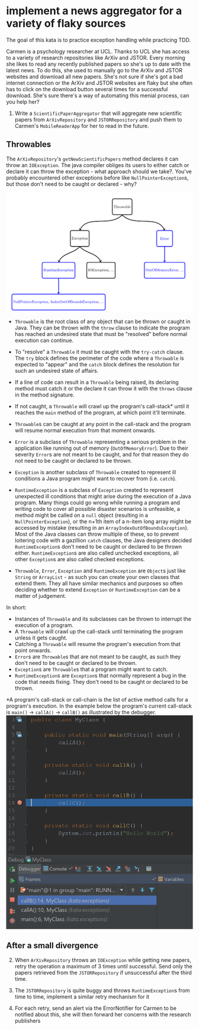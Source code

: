 # implement a news aggregator for a variety of flaky sources

The goal of this kata is to practice exception handling while practicing TDD.


Carmen is a psychology researcher at UCL. Thanks to UCL she has access to a variety of research repositories like ArXiv
and JSTOR. Every morning she likes to read any recently published papers so she's up to date with the latest news.
To do this, she used to manually go to the ArXiv and JSTOR websites and download all new papers. She's not sure if she's
got a bad internet connection or the ArXiv and JSTOR websites are flaky but she often has to click on the download button
several times for a successful download. She's sure there's a way of automating this menial process, can you help her?

1. Write a `ScientificPaperAggregator` that will aggregate new scientific papers from `ArXivRepository` and
`JSTORRepository` and push them to Carmen's `MobileReaderApp` for her to read in the future.

## Throwables

The `ArXivRepository`'s `getNewScientificPapers` method declares it can throw an `IOException`. The java compiler
obliges its users to either catch or declare it can throw the exception - what approach should we take?. You've probably
encountered other exceptions before like `NullPointerException`s, but those don't need to be caught or declared - why?

![alt text](throwables.png)

- `Throwable` is the root class of any object that can be thrown or caught in Java. They can be thrown with the `throw` clause
to indicate the program has reached an undesired state that must be "resolved" before normal execution can continue.
- To "resolve" a `Throwable` it must be caught with the `try-catch` clause. The `try` block defines the perimeter
of the code where a `Throwable` is expected to "appear" and the `catch` block defines the resolution for such an undesired
state of affairs.
- If a line of code can result in a `Throwable` being raised, its declaring method must catch it or the declare it can throw it
with the `throws` clause in the method signature.
- If not caught, a `Throwable` will crawl up the program's call-stack* until it reaches the `main` method of the program, at which
point it'll terminate.
- `Throwable`s can be caught at any point in the call-stack and the program will resume normal execution from that moment
onwards.
- `Error` is a subclass of `Throwable` representing a serious problem in the application like running out of memory (`OutOfMemoryError`).
Due to their severity `Error`s are not meant to be caught, and for that reason they do not need to be caught or declared to be thrown.
- `Exception` is another subclass of `Throwable` created to represent ill conditions a Java program might want to recover from (i.e. `catch`).
- `RuntimeException` is a subclass of `Exception` created to represent unexpected ill conditions that might arise during the execution
of a Java program. Many things could go wrong while running a program and writing code to cover all possible disaster scenarios is unfeasible,
a method might be called on a `null` object (resulting in a `NullPointerException`), or the n+1th item of a n-item long array might be accessed
by mistake (resulting in an `ArrayIndexOutOfBoundsException`). Most of the Java classes can throw multiple of these, so to prevent loitering code with
a gazillion `catch` clauses, the Java designers decided `RuntimeException`s don't need to be caught or declared to be thrown either.
`RuntimeException`s are also called unchecked exceptions, all other `Exception`s are also called checked exceptions.

- `Throwable`, `Error`, `Exception` and `RuntimeException` are `Object`s just like `String` or `ArrayList` - as such you can
create your own classes that extend them. They all have similar mechanics and purposes so often deciding whether to extend `Exception` or
`RuntimeException` can be a matter of judgement.

In short:
- Instances of `Throwable` and its subclasses can be thrown to interrupt the execution of a program.
- A `Throwable` will crawl up the call-stack until terminating the program unless it gets caught.
- Catching a `Throwable` will resume the program's execution from that point onwards.
- `Error`s are `Throwable`s that are not meant to be caught, as such they don't need to be caught or declared to be thrown.
- `Exception`s are `Throwable`s that a program might want to catch.
- `RuntimeException`s are `Exception`s that normally represent a bug in the code that needs fixing. They don't need to be caught or declared
to be thrown.

*A program's call-stack or call-chain is the list of active method calls for a program's execution. In the example below the program's current call-stack
is `main()` &rarr; `callA()` &rarr; `callB()` as illustrated by the debugger.
![alt text](myclass.png)

## After a small divergence

2. When `ArXivRepository` throws an `IOException` while getting new papers, retry the operation a maximum of 3 times until successful.
Send only the papers retrieved from the `JSTORRepository` if unsuccessful after the third time.

3. The `JSTORRepository` is quite buggy and throws `RuntimeException`s from time to time, implement a similar retry mechanism for it

4. For each retry, send an alert via the ErrorNotifier for Carmen to be notified about this, she will then
forward her concerns with the research publishers